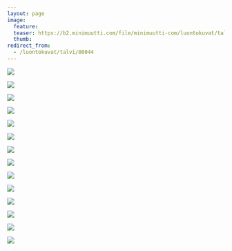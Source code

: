 ```yaml
---
layout: page
image:
  feature:
  teaser: https://b2.minimuutti.com/file/minimuutti-com/luontokuvat/talvi/2/DS42594-245px.jpg
  thumb:
redirect_from:
  - /luontokuvat/talvi/00044
---
```


![](https://b2.minimuutti.com/file/minimuutti-com/luontokuvat/talvi/2/DS42852-800px.jpg)

![](https://b2.minimuutti.com/file/minimuutti-com/luontokuvat/talvi/2/DS42863-800px.jpg)

![](https://b2.minimuutti.com/file/minimuutti-com/luontokuvat/talvi/2/DS42853-800px.jpg)

![](https://b2.minimuutti.com/file/minimuutti-com/luontokuvat/talvi/2/DS42566-800px.jpg)

![](https://b2.minimuutti.com/file/minimuutti-com/luontokuvat/talvi/2/DS42568-800px.jpg)

![](https://b2.minimuutti.com/file/minimuutti-com/luontokuvat/talvi/2/DS42574-800px.jpg)

![](https://b2.minimuutti.com/file/minimuutti-com/luontokuvat/talvi/2/DS42578-800px.jpg)

![](https://b2.minimuutti.com/file/minimuutti-com/luontokuvat/talvi/2/DS42580-800px.jpg)

![](https://b2.minimuutti.com/file/minimuutti-com/luontokuvat/talvi/2/DS42581-800px.jpg)

![](https://b2.minimuutti.com/file/minimuutti-com/luontokuvat/talvi/2/DS42594-800px.jpg)

![](https://b2.minimuutti.com/file/minimuutti-com/luontokuvat/talvi/2/DS42597-800px.jpg)

![](https://b2.minimuutti.com/file/minimuutti-com/luontokuvat/talvi/2/DS42605-800px.jpg)

![](https://b2.minimuutti.com/file/minimuutti-com/luontokuvat/talvi/2/DS42640-800px.jpg)

![](https://b2.minimuutti.com/file/minimuutti-com/luontokuvat/talvi/2/DS42642-800px.jpg)

